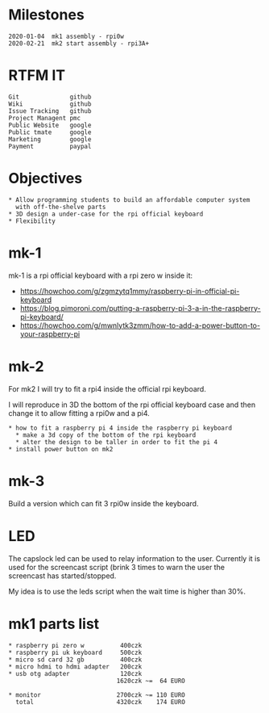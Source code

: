 # Milestones

    2020-01-04  mk1 assembly - rpi0w
    2020-02-21  mk2 start assembly - rpi3A+

# RTFM IT

    Git              github
    Wiki             github
    Issue Tracking   github
    Project Managent pmc
    Public Website   google
    Public tmate     google
    Marketing        google
    Payment          paypal

# Objectives

    * Allow programming students to build an affordable computer system
      with off-the-shelve parts
    * 3D design a under-case for the rpi official keyboard
    * Flexibility


# mk-1

mk-1 is a rpi official keyboard with a rpi zero w inside it:

  * https://howchoo.com/g/zgmzytq1mmy/raspberry-pi-in-official-pi-keyboard
  * https://blog.pimoroni.com/putting-a-raspberry-pi-3-a-in-the-raspberry-pi-keyboard/
  * https://howchoo.com/g/mwnlytk3zmm/how-to-add-a-power-button-to-your-raspberry-pi

# mk-2

For mk2 I will try to fit a rpi4 inside the official rpi keyboard.

I will reproduce in 3D the bottom of the rpi official keyboard case and
then change it to allow fitting a rpi0w and a pi4.

    * how to fit a raspberry pi 4 inside the raspberry pi keyboard
      * make a 3d copy of the bottom of the rpi keyboard
      * alter the design to be taller in order to fit the pi 4
    * install power button on mk2

# mk-3

Build a version which can fit 3 rpi0w inside the keyboard.

# LED

The capslock led can be used to relay information to the user. Currently
it is used for the screencast script (brink 3 times to warn the user the
screencast has started/stopped.

My idea is to use the leds script when the wait time is higher than 30%.

# mk1 parts list

    * raspberry pi zero w          400czk
    * raspberry pi uk keyboard     500czk
    * micro sd card 32 gb          400czk
    * micro hdmi to hdmi adapter   200czk
    * usb otg adapter              120czk
                                  1620czk ~=  64 EURO

    * monitor                     2700czk ~= 110 EURO
      total                       4320czk    174 EURO
